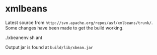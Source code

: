# xmlbeans

Latest source from ```http://svn.apache.org/repos/asf/xmlbeans/trunk/```. Some changes have been made to get the build working.

./xbeanenv.sh
ant

Output jar is found at ```build/lib/xbean.jar```
